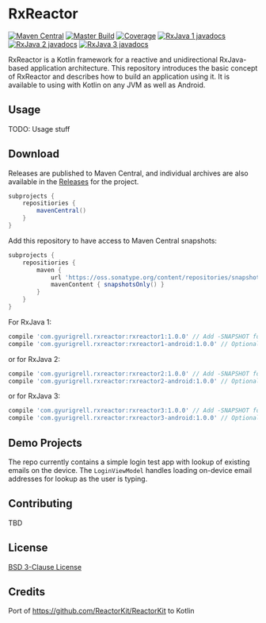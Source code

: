 # RxReactor
[![Maven Central](https://img.shields.io/maven-central/v/com.gyurigrell.rxreactor/gradle-plugin.svg?label=Maven%20Central)](https://search.maven.org/search?q=g:%22com.gyurigrell.rxreactor%22) [![Master Build](https://github.com/ggrell/RxReactor/actions/workflows/merge_master.yml/badge.svg)](https://github.com/ggrell/RxReactor/actions/workflows/merge_master.yml)
[![Coverage](https://codecov.io/gh/ggrell/RxReactor/branch/main/graph/badge.svg?token=8JHGJPU2M8)](https://codecov.io/gh/ggrell/RxReactor)
 [![RxJava 1 javadocs](https://img.shields.io/badge/Javadocs-RxJava%201-green)](https://jitpack.io/com/github/ggrell/RxReactor/rxreactor1/main-SNAPSHOT/javadoc/) [![RxJava 2 javadocs](https://img.shields.io/badge/Javadocs-RxJava%202-green)](https://jitpack.io/com/github/ggrell/RxReactor/rxreactor2/main-SNAPSHOT/javadoc/) [![RxJava 3 javadocs](https://img.shields.io/badge/Javadocs-RxJava%203-green)](https://jitpack.io/com/github/ggrell/RxReactor/rxreactor3/main-SNAPSHOT/javadoc/)

RxReactor is a Kotlin framework for a reactive and unidirectional RxJava-based application architecture. 
This repository introduces the basic concept of RxReactor and describes how to build an application 
using it. It is available to using with Kotlin on any JVM as well as Android.

## Usage

TODO: Usage stuff

## Download

Releases are published to Maven Central, and individual archives are also available in the 
[Releases](https://github.com/ggrell/RxReactor/releases) for the project.

```groovy
subprojects {
    repositiories {
        mavenCentral()
    }
}
```

Add this repository to have access to Maven Central snapshots:
```groovy
subprojects {
    repositiories {
        maven {
            url 'https://oss.sonatype.org/content/repositories/snapshots/'
            mavenContent { snapshotsOnly() }
        }
    }
}
```

For RxJava 1:
```groovy
compile 'com.gyurigrell.rxreactor:rxreactor1:1.0.0' // Add -SNAPSHOT for snapshot versions
compile 'com.gyurigrell.rxreactor:rxreactor1-android:1.0.0' // Optional, add -SNAPSHOT for snapshot versions
```
or for RxJava 2:
```groovy
compile 'com.gyurigrell.rxreactor:rxreactor2:1.0.0' // Add -SNAPSHOT for snapshot versions
compile 'com.gyurigrell.rxreactor:rxreactor2-android:1.0.0' // Optional, add -SNAPSHOT for snapshot versions
```
or for RxJava 3:
```groovy
compile 'com.gyurigrell.rxreactor:rxreactor3:1.0.0' // Add -SNAPSHOT for snapshot versions
compile 'com.gyurigrell.rxreactor:rxreactor3-android:1.0.0' // Optional, add -SNAPSHOT for snapshot versions
```

## Demo Projects

The repo currently contains a simple login test app with lookup of existing emails on the device.
The `LoginViewModel` handles loading on-device email addresses for lookup as the user is typing.

## Contributing

TBD

## License

[BSD 3-Clause License](https://github.com/ggrell/RxReactor/blob/master/LICENSE)

## Credits

Port of https://github.com/ReactorKit/ReactorKit to Kotlin

